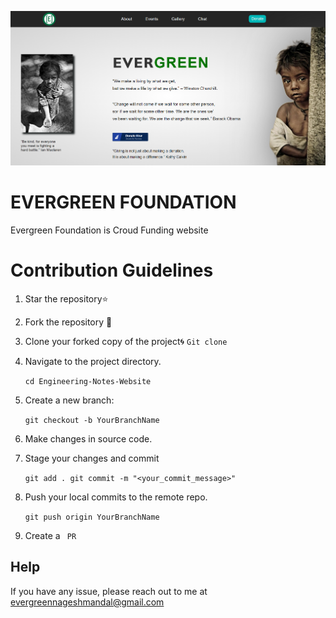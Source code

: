 

![App Screenshot](https://raw.githubusercontent.com/NageshMandal/Evergreen-Foundation/main/images/12.10.2022_02.38.41_REC.png)

# EVERGREEN FOUNDATION
Evergreen Foundation is Croud Funding website 

# Contribution Guidelines

1. Star the repository⭐
2. Fork the repository 🍴
3. Clone your forked copy of the project🌀
`Git clone`

4. Navigate to the project directory.
    
    `cd Engineering-Notes-Website`
5. Create a new branch:

   `git checkout -b YourBranchName`
6. Make changes in source code.

7. Stage your changes and commit

   `git add .
   git commit -m "<your_commit_message>"`
8. Push your local commits to the remote repo.

   `git push origin YourBranchName`

9. Create a ` PR`
## Help

If you have any issue, please reach out to me at evergreennageshmandal@gmail.com

